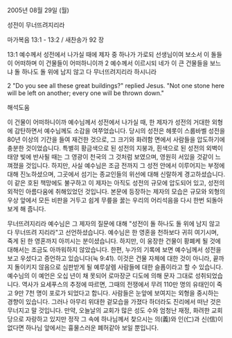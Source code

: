 2005년 08월 29일 (월)

성전이 무너뜨려지리라



마가복음 13:1 - 13:2 / 새찬송가 92 장


13:1 예수께서 성전에서 나가실 때에 제자 중 하나가 가로되 선생님이여 보소서 이 돌들이 어떠하며 이 건물들이 어떠하니이까 2 예수께서 이르시되 네가 이 큰 건물들을 보느냐 돌 하나도 돌 위에 남지 않고 다 무너뜨려지리라 하시니라

2 "Do you see all these great buildings?" replied Jesus. "Not one stone here will be left on another; every one will be thrown down."

해석도움





이 건물이 어떠하니이까
예수님께서 성전에서 나가실 때, 한 제자가 성전의 거대한 외형에 감탄하면서 예수님께도 소감을 여쭈었습니다. 당시의 성전은 헤롯이 스룹바벨 성전을 80년 이상의 기간을 들여 재건한 것으로, 그 크기와 화려함 면에서 사람들을 압도하기에 충분한 것이었습니다. 특별히 황금색으로 된 성전의 지붕과, 흰색으로 된 성전의 외벽이 태양 빛에 반사될 때는 그 영광이 천국의 그 것처럼 보였으며, 영원히 서있을 것같이 느껴졌을 것입니다. 하지만, 사실 예수님은 조금 전까지 그 성전 안에서 이루어지는 부정에 대해 진노하셨으며, 그곳에서 섬기는 종교인들의 위선에 대해 신랄하게 경고하셨습니다. 이 같은 호된 책망에도 불구하고 이 제자는 아직도 성전의 규모에 압도되어 있고, 성전의 외적인 아름다움에 취해있었던 것입니다. 본문에 등장하는 제자의 모습은 규모와 외형의 우상 앞에서 모든 비판을 거두고 쉽게 무릎을 꿇는 우리의 어리석음을 다시 한번 되돌아보게 해 줍니다.

무너뜨려지리라
예수님은 그 제자의 질문에 대해 "성전이 돌 하나도 돌 위에 남지 않고 다 무너뜨려 지리라"고 선언하셨습니다. 예수님은 한 영혼을 천하보다 귀히 여기시며, 죽게 된 한 영혼까지 아끼시는 분이셨습니다. 하지만, 이 웅장한 건물이 황폐케 될 것에 대해서는 조금도 아까워하지 않았습니다. 한편, 누가의 기록에 보면 예수님께서 성전을 보고 우셨다고 증언하고 있습니다(눅 9:41). 이것은 건물 자체에 대한 것이 아니라, 끝까지 돌이키지 않음으로 심판받게 될 예루살렘 사람들에 대한 슬픔이라고 할 수 있습니다. 예수님의 이 예언은 오십 년이 채 못되어 로마장군 디도에 의해 문자 그대로 성취되었습니다. 역사가 요세푸스의 추정에 따르면, 그때의 전쟁에서 무려 110만 명의 유태인이 죽고 9만 7천 명이 포로가 되었다고 합니다. 사람들은 눈앞에 보여지는 외형을 중시하는 경향이 있습니다. 그러나 아무리 위대한 겉모습을 가졌다 하더라도 진리에서 떠난 것은 무너지고 말 것입니다. 만약, 오늘날의 교회가 많은 성도 수와 엄청난 재정, 화려한 교회당으로 자랑하고 있지만 정작 그 속에 하나님께서 찾으시는 의(義)와 인(仁)과 신(信)이 없다면 하나님 앞에서는 흉물스러운 폐허같아 보일 뿐입니다.
